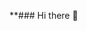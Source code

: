 **### Hi there 👋

<!--
**thamidtuhin74/thamidtuhin74** is a ✨ _special_ ✨ repository because its `README.md` (this file) appears on your GitHub profile.
**
Here are some ideas to get you started:

- 🔭 I’m currently working on ...
- 🌱 I’m currently learning ...
- 👯 I’m looking to collaborate on ...
- 🤔 I’m looking for help with ...
- 💬 Ask me about ...
- 📫 How to reach me: ...
- 😄 Pronouns: ...
- ⚡ Fun fact: ...
-->
